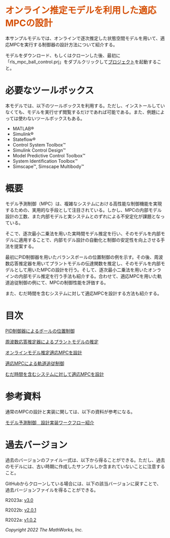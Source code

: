 
# <span style="color:rgb(213,80,0)">オンライン推定モデルを利用した適応MPCの設計</span>

本サンプルモデルでは、オンラインで逐次推定した状態空間モデルを用いて、適応MPCを実行する制御器の設計方法について紹介する。


モデルをダウンロード、もしくはクローンした後、最初に「rls_mpc_ball_control.prj」をダブルクリックして[プロジェクト](https://jp.mathworks.com/help/matlab/projects.html)を起動すること。

# 必要なツールボックス

本モデルでは、以下のツールボックスを利用する。ただし、インストールしていなくても、モデルを実行せず閲覧するだけであれば可能である。また、例題によっては使わないツールボックスもある。

-  MATLAB® 
-  Simulink® 
-  Stateflow® 
-  Control System Toolbox™ 
-  Simulink Control Design™ 
-  Model Predictive Control Toolbox™ 
-  System Identification Toolbox™ 
-  Simscape™, Simscape Multibody™ 
# 概要

モデル予測制御（MPC）は、複雑なシステムにおける高性能な制御機能を実現するための、実用的な手段として注目されている。しかし、MPCの内部モデル設計の工数、また内部モデルと実システムとのずれによる不安定化が課題となっている。


そこで、逐次最小二乗法を用いた実時間モデル推定を行い、そのモデルを内部モデルに適用することで、内部モデル設計の自動化と制御の安定性を向上させる手法を提案する。


最初にPID制御器を用いたバランスボールの位置制御の例を示す。その後、周波数応答推定器を用いてプラントモデルの伝達関数を推定し、そのモデルを内部モデルとして用いたMPCの設計を行う。そして、逐次最小二乗法を用いたオンラインの内部モデル推定を行う手法も紹介する。合わせて、適応MPCを用いた軌道追従制御の例にて、MPCの制御性能を評価する。


また、むだ時間を含むシステムに対して適応MPCを設計する方法も紹介する。

# 目次

[PID制御器によるボールの位置制御](/Design/explain_ball_control_with_PID_md.md)


[周波数応答推定器によるプラントモデルの推定](/Design/run_FRE_and_analyze_frd_data_md.md)


[オンラインモデル推定適応MPCを設計](/Design/design_RLS_MPC_controller_md.md)


[適応MPCによる軌道追従制御](/Design/design_trajectory_control_MPC_md.md)


[むだ時間を含むシステムに対して適応MPCを設計](/Design/design_MPC_with_delay_md.md)

# 参考資料

通常のMPCの設計と実装に関しては、以下の資料が参考になる。


[モデル予測制御　設計実装ワークフロー紹介](https://jp.mathworks.com/matlabcentral/fileexchange/77879-mpc-implementation-example/)

# 過去バージョン

過去のバージョンのファイル一式は、以下から得ることができる。ただし、過去のモデルには、古い時期に作成したサンプルしか含まれていないことに注意すること。


GitHubからクローンしている場合には、以下の該当バージョンに戻すことで、過去バージョンファイルを得ることができる。


R2023a: [v3.0](https://github.com/mathworks/balancing-ball-control-with-adaptive-mpc-using-online-model-estimation/archive/refs/tags/v3.0.zip)


R2022b: [v2.0.1](https://github.com/mathworks/balancing-ball-control-with-adaptive-mpc-using-online-model-estimation/archive/refs/tags/v2.0.1.zip)


R2022a: [v1.0.2](https://github.com/mathworks/balancing-ball-control-with-adaptive-mpc-using-online-model-estimation/archive/refs/tags/v1.0.2.zip)


*Copyright 2022 The MathWorks, Inc.*


